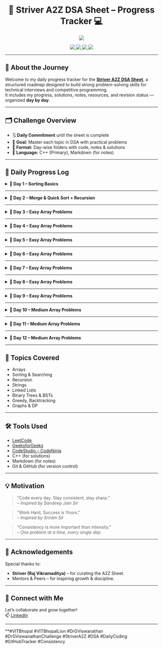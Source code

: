 <h1 align="center">🚀 Striver A2Z DSA Sheet – Progress Tracker 💻</h1>

<p align="center">
  <img src="https://readme-typing-svg.herokuapp.com?center=true&lines=Daily+DSA+Grind+with+Striver's+A2Z+Sheet;Consistency+%E2%89%A0+Intensity+💪;Level+Up+One+Problem+at+a+Time!&font=Fira+Code&color=F78D2F&width=700&height=45">
</p>

<p align="center">
  <a href="https://leetcode.com/">
    <img src="https://img.shields.io/badge/-LeetCode-FFA116?style=for-the-badge&logo=leetcode&logoColor=black"/>
  </a>
  <a href="https://www.geeksforgeeks.org/">
    <img src="https://img.shields.io/badge/-GeeksforGeeks-0F9D58?style=for-the-badge&logo=geeksforgeeks&logoColor=white"/>
  </a>
  <a href="https://www.codingninjas.com/studio/">
    <img src="https://img.shields.io/badge/-CodeStudio-orange?style=for-the-badge&logo=codingninjas&logoColor=white"/>
  </a>
  <a href="https://github.com/">
    <img src="https://img.shields.io/badge/-GitHub-black?style=for-the-badge&logo=github&logoColor=white"/>
  </a>
</p>

---

## 🧭 About the Journey

Welcome to my daily progress tracker for the [**Striver A2Z DSA Sheet**](https://takeuforward.org/strivers-a2z-dsa-course-sheet/), a structured roadmap designed to build strong problem-solving skills for technical interviews and competitive programming.  
It includes my progress, solutions, notes, resources, and revision status — organized **day by day**.

---

## 🗂️ Challenge Overview

- 🗓️ **Daily Commitment** until the sheet is complete
- 🧠 **Goal:** Master each topic in DSA with practical problems
- 📁 **Format:** Day-wise folders with code, notes & solutions
- 💬 **Language:** C++ (Primary), Markdown (for notes)

---

## 📅 Daily Progress Log

<details>
<summary><strong>📖 Day 1 – Sorting Basics</strong></summary>

| 🧠 Problem     | 🚦 Difficulty | ✅ Status | 🔗 Practice Link                                                                     |
| -------------- | ------------- | --------- | ------------------------------------------------------------------------------------ |
| Insertion Sort | Easy          | ✅ Solved | [GFG – Insertion Sort](https://practice.geeksforgeeks.org/problems/insertion-sort/1) |
| Bubble Sort    | Easy          | ✅ Solved | [GFG – Bubble Sort](https://practice.geeksforgeeks.org/problems/bubble-sort/1)       |
| Selection Sort | Easy          | ✅ Solved | [GFG – Selection Sort](https://practice.geeksforgeeks.org/problems/selection-sort/1) |

📁 [View Folder](./Day01)

</details>

---

<details>
<summary><strong>📖 Day 2 – Merge & Quick Sort + Recursion</strong></summary>

| 🧠 Problem               | 🚦 Difficulty | ✅ Status | 🔗 Practice Link                                                                     |
| ------------------------ | ------------- | --------- | ------------------------------------------------------------------------------------ |
| Merge Sort               | Medium        | ✅ Solved | [GFG – Merge Sort](https://www.geeksforgeeks.org/problems/merge-sort/1)              |
| Quick Sort               | Medium        | ✅ Solved | [GFG – Quick Sort](https://www.geeksforgeeks.org/problems/quick-sort/1)              |
| Recursive Bubble Sort    | Easy          | ✅ Solved | [GFG – Bubble Sort](https://practice.geeksforgeeks.org/problems/bubble-sort/1)       |
| Recursive Insertion Sort | Easy          | ✅ Solved | [GFG – Insertion Sort](https://practice.geeksforgeeks.org/problems/insertion-sort/1) |

📁 [View Folder](./Day02)

</details>

---

<details>
<summary><strong>📖 Day 3 – Easy Array Problems</strong></summary>

| 🧠 Problem                           | 🚦 Difficulty | ✅ Status | 🔗 Practice Link                                                                                                       |
| ------------------------------------ | ------------- | --------- | ---------------------------------------------------------------------------------------------------------------------- |
| Largest Element in Array             | Easy          | ✅ Solved | [GFG – Largest Element in Array](https://www.geeksforgeeks.org/problems/largest-element-in-array4009/1)                |
| Second Largest                       | Easy          | ✅ Solved | [GFG – Second Largest](https://www.geeksforgeeks.org/problems/second-largest3735/1)                                    |
| Check if Array Is Sorted and Rotated | Easy          | ✅ Solved | [Leetcode – Check if Array Is Sorted and Rotated](https://leetcode.com/problems/check-if-array-is-sorted-and-rotated/) |

📁 [View Folder](./Day03)

</details>

---

<details>

<summary><strong>📖 Day 4 – Easy Array Problems</strong></summary>

| 🧠 Problem                      | 🚦 Difficulty | ✅ Status | 🔗 Practice Link                                                                        |
| ------------------------------- | ------------- | --------- | --------------------------------------------------------------------------------------- |
| Linear Search                   | Easy          | ✅ Solved | [GFG – Linear Search](https://www.geeksforgeeks.org/problems/who-will-win-1587115621/1) |
| Find Missing Number in an Array | Easy          | ✅ Solved | [Leetcode – Missing Number](https://leetcode.com/problems/missing-number)               |

📁 [View Folder](./Day04)

</details>

---

<details>

<summary><strong>📖 Day 5 – Easy Array Problems</strong></summary>

| 🧠 Problem                        | 🚦 Difficulty | ✅ Status | 🔗 Practice Link                                                                                                                 |
| --------------------------------- | ------------- | --------- | -------------------------------------------------------------------------------------------------------------------------------- |
| Left Rotate an array by one place | Easy          | ✅ Solved | [Coding Ninjas – Left Rotate an Array by One ](https://www.codingninjas.com/studio/problems/left-rotate-an-array-by-one_5026278) |
| Left rotate an array by D places  | Easy          | ✅ Solved | [Coding Ninjas – Rotate array](https://www.codingninjas.com/studio/problems/rotate-array_1230543)                                |

📁 [View Folder](./Day05)

</details>

---

<details>

<summary><strong>📖 Day 6 – Easy Array Problems</strong></summary>

| 🧠 Problem                        | 🚦 Difficulty | ✅ Status | 🔗 Practice Link                                                                                                          |
| --------------------------------- | ------------- | --------- | ------------------------------------------------------------------------------------------------------------------------- |
| Move Zeroes                       | Easy          | ✅ Solved | [Leetcode – Move Zeroes](https://leetcode.com/problems/move-zeroes/)                                                      |
| Union of 2 Sorted with Duplicates | Medium        | ✅ Solved | [GFG - Union of 2 Sorted with Duplicates](https://www.geeksforgeeks.org/problems/union-of-two-sorted-arrays-1587115621/1) |

📁 [View Folder](./Day06)

</details>

---

<details>

<summary><strong>📖 Day 7 – Easy Array Problems</strong></summary>

| 🧠 Problem                        | 🚦 Difficulty | ✅ Status | 🔗 Practice Link                                                                       |
| --------------------------------- | ------------- | --------- | -------------------------------------------------------------------------------------- |
| Maximum Consecutive Ones          | Easy          | ✅ Solved | [Leetcode – Max Consecutive Ones](https://leetcode.com/problems/max-consecutive-ones/) |
| Find the Number that Appears Once | Medium        | ✅ Solved | [Leetcode – Single Number](https://leetcode.com/problems/single-number/)               |

📁 [View Folder](./Day07)

</details>

---

<details>

<summary><strong>📖 Day 8 – Easy Array Problems</strong></summary>

| 🧠 Problem                        | 🚦 Difficulty | ✅ Status | 🔗 Practice Link                                                                                                                |
| --------------------------------- | ------------- | --------- | ------------------------------------------------------------------------------------------------------------------------------- |
| Longest Subarray with Given Sum K | Medium        | ✅ Solved | [Coding Ninjas – Longest Subarray with Sum K](https://www.codingninjas.com/studio/problems/longest-subarray-with-sum-k_6682399) |

📁 [View Folder](./Day08)

</details>

---

<details>

<summary><strong>📖 Day 9 – Easy Array Problems</strong></summary>

| 🧠 Problem                                          | 🚦 Difficulty | ✅ Status | 🔗 Practice Link                                                                                               |
| --------------------------------------------------- | ------------- | --------- | -------------------------------------------------------------------------------------------------------------- |
| Longest Subarray with Sum K (Positives + Negatives) | Medium        | ✅ Solved | [GFG – Longest Subarray with Sum K](https://www.geeksforgeeks.org/problems/longest-sub-array-with-sum-k0809/1) |

📁 [View Folder](./Day09)

</details>

---

<details>

<summary><strong>📖 Day 10 – Medium Array Problems</strong></summary>

| 🧠 Problem | 🚦 Difficulty | ✅ Status | 🔗 Practice Link                                             |
| ---------- | ------------- | --------- | ------------------------------------------------------------ |
| Two Sum    | Medium        | ✅ Solved | [Leetcode – Two Sum](https://leetcode.com/problems/two-sum/) |

📁 [View Folder](./Day10)

</details>

---

<details>

<summary><strong>📖 Day 11 – Medium Array Problems</strong></summary>

| 🧠 Problem                        | 🚦 Difficulty | ✅ Status | 🔗 Practice Link                                                     |
| --------------------------------- | ------------- | --------- | -------------------------------------------------------------------- |
| Sort an Array of 0's, 1's and 2's | Medium        | ✅ Solved | [Leetcode – Sort Colors](https://leetcode.com/problems/sort-colors/) |

📁 [View Folder](./Day11)

</details>

---

<details>

<summary><strong>📖 Day 12 – Medium Array Problems</strong></summary>

| 🧠 Problem                     | 🚦 Difficulty | ✅ Status | 🔗 Practice Link                                                               |
| ------------------------------ | ------------- | --------- | ------------------------------------------------------------------------------ |
| Majority Element (> n/2 times) | Easy          | ✅ Solved | [Leetcode – Majority Element](https://leetcode.com/problems/majority-element/) |

📁 [View Folder](./Day12)

</details>

---

## 🧠 Topics Covered

- Arrays
- Sorting & Searching
- Recursion
- Strings
- Linked Lists
- Binary Trees & BSTs
- Greedy, Backtracking
- Graphs & DP

---

## 🛠️ Tools Used

- [LeetCode](https://leetcode.com/)
- [GeeksforGeeks](https://www.geeksforgeeks.org/)
- [CodeStudio – CodeNinja](https://www.codingninjas.com/studio/)
- C++ (for solutions)
- Markdown (for notes)
- Git & GitHub (for version control)

---

## 💡 Motivation

> “Code every day. Stay consistent, stay sharp.”  
> – _Inspired by Sandeep Jain Sir_

> "Work Hard, Success is Yours."  
> – _Inspired by Sriram Sir_

> "Consistency is more important than intensity."  
> – _One problem at a time, every single day._

---

## 🙌 Acknowledgements

Special thanks to:

- **Striver (Raj Vikramaditya)** – for curating the A2Z Sheet.
- Mentors & Peers – for inspiring growth & discipline.

---

## 🔗 Connect with Me

Let’s collaborate and grow together!  
📫 [LinkedIn](https://www.linkedin.com/in/vaibhav-kumar-87557528a/)

---

\*\*#VITBhopal #VITBhopalLion #DrGViswanathan #DrGViswanathanChallenge #StriverA2Z #DSA #DailyCoding #GitHubTracker #Consistency
